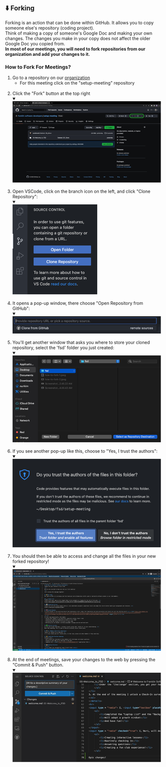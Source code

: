 ## ⬇️ Forking
Forking is an action that can be done within GitHub. It allows you to copy someone else's repository (coding project).<br>
Think of making a copy of someone's Google Doc and making your own changes. The changes you make in your copy does not affect the older Google Doc you copied from.<br>
<strong>In most of our meetings, you will need to fork repositories from our organization and add your changes to it.</strong>

### How to Fork For Meetings?
<ol>
    <li>Go to a repository on our <a href ="https://github.com/franklin-software-developers">organization</a>
        <ul style="list-style-type: circle">
            <li>For this meeting click on the "setup-meeting" repository</li>
        </ul>
    </li>
    <br>
    <li>Click the "Fork" button at the top right
        <details open="true">
            <summary></summary>
            <img src="images/how-to-fork-0.jpeg">
        </details>
    </li>
    <br>
    <li>
        Open VSCode, click on the branch icon on the left, and click "Clone Repository":<br>
        <details open="true">
            <summary></summary>
            <img src="images/how-to-fork-1.jpeg">
        </details>
    </li>
    <br>
    <li>
        It opens a pop-up window, there choose "Open Repository from GitHub":
        <details open="true">
            <summary></summary>
            <img src="images/how-to-fork-2.jpeg">
        </details>
    </li>
    <br>
    <li>
        You'll get another window that asks you where to store your cloned repository, select the 'fsd' folder you just created:
        <details open="true">
            <summary></summary>
            <img src="images/how-to-fork-3.jpeg">
        </details>
    </li>
    <br>
    <li>
        If you see another pop-up like this, choose to "Yes, I trust the authors":
        <details open="true">
            <summary></summary>
            <img src="images/how-to-fork-4.jpeg">
        </details>
    </li>
    <br>
    <li>
        You should then be able to access and change all the files in your new forked repository!
        <details open="true">
            <summary></summary>
            <img  src="images/how-to-fork-5.jpeg">
        </details>
    </li>
    <br>
    <li>
        At the end of meetings, save your changes to the web by pressing the "Commit & Push" button.
        <details open="true">
            <summary></summary>
            <img src="images/how-to-fork-6.jpeg">
        </details>
    </li>
</ol>
